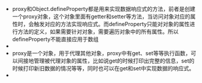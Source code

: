 - proxy和Object.defineProperty都是用来实现数据响应式的方法，前者是创建一个proxy对象，这个对象里面有getter和setter等方法，当访问对象对应的属性时，会触发对应的方法实现响应式。而defineProperty只能对对象的属性进行方法的定义，如果需要针对对象，需要遍历对象中的所有属性。所以defineProperty不能直接应用于数组
-
- proxy是一个对象，用于代理其他对象，proxy中有get、set等等执行函数，可以间接地管理被代理对象的属性，比如说get的时候打印出完整的信息，set的时候打印新旧数据的情况等等，同时也可以在get和set中实现数据的响应式。
-